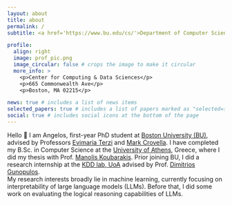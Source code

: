 ```yaml
---
layout: about
title: about
permalink: /
subtitle: <a href='https://www.bu.edu/cs/'>Department of Computer Science, Boston University</a>.

profile:
  align: right
  image: prof_pic.png
  image_circular: false # crops the image to make it circular
  more_info: >
    <p>Center for Computing & Data Sciences</p>
    <p>665 Commonwealth Ave</p>
    <p>Boston, MA 02215</p>

news: true # includes a list of news items
selected_papers: true # includes a list of papers marked as "selected={true}"
social: true # includes social icons at the bottom of the page
---
```


Hello :wave: I am Angelos, first-year PhD student at [Boston University (BU)](https://www.bu.edu/), advised by Professors [Evimaria Terzi](https://cs-people.bu.edu/evimaria/) and [Mark Crovella](https://www.cs.bu.edu/fac/crovella/). I have completed my B.Sc. in Computer Science at the [University of Athens](https://uoa.gr), Greece, where I did my thesis with Prof. [Manolis Koubarakis](https://cgi.di.uoa.gr/~koubarak/). Prior joining BU, I did a research internship at the [KDD lab, UoA](http://kddlab.di.uoa.gr/) advised by Prof. [Dimitrios Gunopulos](http://kddlab.di.uoa.gr/dg.html).  
My research interests broadly lie in machine learning, currently focusing on interpretability of large language models (LLMs). Before that, I did some work on evaluating the logical reasoning capabilities of LLMs.
